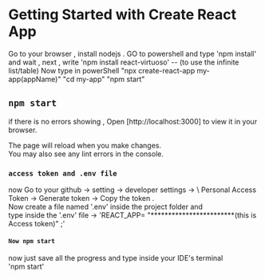 # Getting Started with Create React App

Go to your browser , install nodejs . 
GO to powershell and type 'npm install' and wait , 
next , write  'npm install react-virtuoso' -- (to use the infinite list/table)
Now type in powerShell "npx create-react-app my-app(appName)"
"cd my-app"
"npm start"


## `npm start`

if there is no errors showing ,
Open [http://localhost:3000] to view it in your browser.

The page will reload when you make changes.\
You may also see any lint errors in the console.

### `access token and .env file`

now Go to your github -> setting -> developer settings -> \ 
Personal Access Token -> Generate token -> Copy the token . \
Now create a file named '.env' inside the project folder and \
type inside the '.env' file -> 'REACT_APP= "************************(this is Access token)" ;'

####  `Now npm start`
now just save all the progress and type inside your IDE's terminal \
'npm start'
